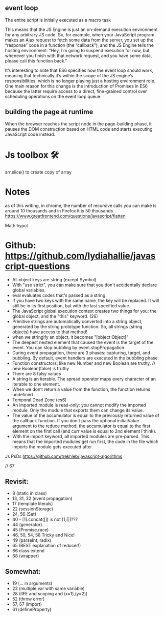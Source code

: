 ## event loop

The entire script is initially executed as a macro task

This means that the JS Engine is just an on-demand execution environment for any arbitrary JS code.
So, for example, when your JavaScript program makes an Ajax request to fetch some data from the server, you set up the “response” code in a function (the “callback”), and the JS Engine tells the hosting environment:
“Hey, I’m going to suspend execution for now, but whenever you finish with that network request, and you have some data, please call this function back.”

It’s interesting to note that ES6 specifies how the event loop should work, meaning that technically it’s within the scope of the JS engine’s responsibilities, which is no longer playing just a hosting environment role. One main reason for this change is the introduction of Promises in ES6 because the latter require access to a direct, fine-grained control over scheduling operations on the event loop queue

## building the page at runtime

When the browser reaches the script node in the page-building phase, it pauses the DOM construction based on HTML code and starts executing JavaScript code instead.

# Js toolbox 🛠

arr.slice() to create copy of array

# Notes

as of this writing, in chrome, the number of recursive calls you can make is around 10 thousands and in Firefox it is 50 thousands
https://www.greatfrontend.com/questions/javascript/flatten

Math.hypot 


# Github: https://github.com/lydiahallie/javascript-questions

- All object keys are string (except Symbol)
- With "use strict", you can make sure that you don't accidentally declare global variables.
- eval evaluates codes that's passed as a string.
- If you have two keys with the same name, the key will be replaced. It will still be in its first position, but with the last specified value.
- The JavaScript global execution context creates two things for you: the global object, and the "this" keyword. (26)
- Primitive strings are automatically converted into a string object, generated by the string prototype function. So, all strings (string objects) have access to that method!
- when we stringify an object, it becomes "[object Object]"
- The deepest nested element that caused the event is the target of the event. You can stop bubbling by event.stopPropagation
- During event propagation, there are 3 phases: capturing, target, and bubbling. By default, event handlers are executed in the bubbling phase
- Function constructors, like new Number and new Boolean are truthy. // new Boolean(false) is truthy
- There are 8 falsy values
- A string is an iterable. The spread operator maps every character of an iterable to one element.
- When we don’t return a value from the function, the function returns undefined
- Temporal Dead Zone (es6)
- An imported module is read-only: you cannot modify the imported module. Only the module that exports them can change its value.
- The value of the accumulator is equal to the previously returned value of the callback function. If you don't pass the optional initialValue argument to the reduce method, the accumulator is equal to the first element on the first call (and curr value is equal to 2nd element I think).
- With the import keyword, all imported modules are pre-parsed. This means that the imported modules get run first, the code in the file which imports the module gets executed after.

Js PsDs
https://github.com/trekhleb/javascript-algorithms

// 67
## Revisit:

- 8 (static in class)
- 13, 31, 32 (event propagation)
- 17 (template literals)
- 22 (sessionStorage)
- 24, 56 (Set)
- 40 - [1].concat([]) is not [1,[]]???
- 44 (generator)
- 45 (Promise.race)
- 46, 50, 54, 58 Tricky and Nice!
- 49 (parseInt, radix)
- 65 (BEST explanation of reducer!)
- 66 class extend
- 68 (wrapper)

## Somewhat:

- 19 (… in arguments)
- 23 (multiple var with same variable)
- 28 (IIFE and scoping and (x=1),(y=2))
- 52 (throw error)
- 57, 67 (import)
- 61 (defineProperty)